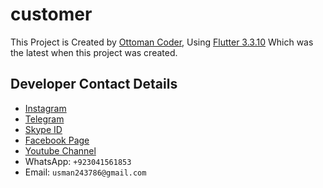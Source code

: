 # customer

This Project is Created by [Ottoman Coder](https://www.youtube.com/c/OttomanCoder/videos), Using [Flutter 3.3.10](https://docs.flutter.dev/get-started/install) Which was the latest when this project was created.

## Developer Contact Details
- [Instagram](https://www.instagram.com/ottoman_coder/​)
- [Telegram](https://t.me/ottomancoder​)
- [Skype ID](https://join.skype.com/invite/Udbe33x6J98H)
- [Facebook Page](https://web.facebook.com/ottomancoder/)
- [Youtube Channel](https://www.youtube.com/c/OttomanCoder/videos)
- WhatsApp: `+923041561853`
- Email: `usman243786@gmail.com`